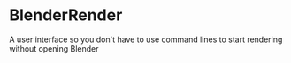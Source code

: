 # BlenderRender

A user interface so you don't have to use command lines to start rendering without opening Blender
